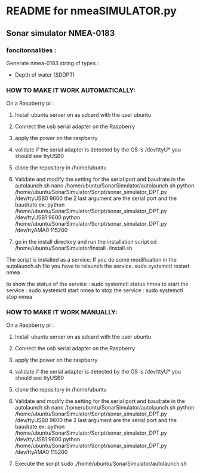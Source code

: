 # README for nmeaSIMULATOR.py
## Sonar simulator NMEA-0183



### foncitonnalities :

Generate nmea-0183 string of types  :  
- Depth of water (SDDPT)

### HOW TO MAKE IT WORK AUTOMATICALLY: 
    
On a Raspberry pi : 

1. Install ubuntu server on as sdcard with the user ubuntu

2. Connect the usb serial adapter on the Raspberry

3. apply the power on the raspberry

4. validate if the serial adapter is detected by the OS
    ls /dev/ttyU*
	  you should see ttyUSB0
   
5. clone the repository in /home/ubuntu

6. Validate and modify the setting for the serial port and baudrate in the autolaunch.sh
    nano /home/ubuntu/SonarSimulator/autolaunch.sh
	  python /home/ubuntu/SonarSimulator/Script/sonar_simulator_DPT.py /dev/ttyUSB0 9600
	  the 2 last argument are the serial port and the baudrate
	  ex:
	  python /home/ubuntu/SonarSimulator/Script/sonar_simulator_DPT.py /dev/ttyUSB1 9600
	  python /home/ubuntu/SonarSimulator/Script/sonar_simulator_DPT.py /dev/ttyAMA0 115200

7. go in the install directory and run the installation script
    cd /home/ubuntu/SonarSimulator/Install
    ./install.sh

The script is installed as a service. 
If you do some modification in the autolaunch.sh file you have to relaunch the service. 
sudo systemctl restart nmea

to show the status of the service : sudo systemctl status nmea
to start the service : sudo systemctl start nmea
to stop the service : sudo systemctl stop nmea

### HOW TO MAKE IT WORK MANUALLY: 

On a Raspberry pi : 

1. Install ubuntu server on as sdcard with the user ubuntu

2. Connect the usb serial adapter on the Raspberry

3. apply the power on the raspberry

4. validate if the serial adapter is detected by the OS
    ls /dev/ttyU*
	  you should see ttyUSB0
   
5. clone the repository in /home/ubuntu

6. Validate and modify the setting for the serial port and baudrate in the autolaunch.sh
    nano /home/ubuntu/SonarSimulator/autolaunch.sh
	  python /home/ubuntu/SonarSimulator/Script/sonar_simulator_DPT.py /dev/ttyUSB0 9600
	  the 2 last argument are the serial port and the baudrate
	  ex:
	  python /home/ubuntu/SonarSimulator/Script/sonar_simulator_DPT.py /dev/ttyUSB1 9600
	  python /home/ubuntu/SonarSimulator/Script/sonar_simulator_DPT.py /dev/ttyAMA0 115200
	  
7. Execute the script 
	sudo ./home/ubuntu/SonarSimulator/autolaunch.sh